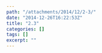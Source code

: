 ```yaml
---
path: "/attachments/2014/12/2-3/"
date: "2014-12-26T16:22:53Z"
title: "2.3"
categories: []
tags: []
excerpt: ""
---
```


